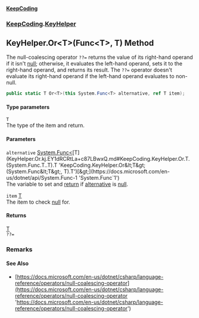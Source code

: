 #### [KeepCoding](index.md 'index')
### [KeepCoding](KeepCoding.md 'KeepCoding').[KeyHelper](KeyHelper.md 'KeepCoding.KeyHelper')
## KeyHelper.Or&lt;T&gt;(Func&lt;T&gt;, T) Method
The null-coalescing operator `??=` returns the value of its right-hand operand if it isn't [null](https://docs.microsoft.com/en-us/dotnet/csharp/language-reference/keywords/null 'https://docs.microsoft.com/en-us/dotnet/csharp/language-reference/keywords/null'); otherwise, it evaluates the left-hand operand, sets it to the right-hand operand, and returns its result. The `??=` operator doesn't evaluate its right-hand operand if the left-hand operand evaluates to non-null.  
```csharp
public static T Or<T>(this System.Func<T> alternative, ref T item);
```
#### Type parameters
<a name='KeepCoding.KeyHelper.Or.T.(System.Func.T..T).T'></a>
`T`  
The type of the item and return.
  
#### Parameters
<a name='KeepCoding.KeyHelper.Or.T.(System.Func.T..T).alternative'></a>
`alternative` [System.Func&lt;](https://docs.microsoft.com/en-us/dotnet/api/System.Func-1 'System.Func`1')[T](KeyHelper.Or.kj.EY1dRCRtLa+c87LBwxQ.md#KeepCoding.KeyHelper.Or.T.(System.Func.T..T).T 'KeepCoding.KeyHelper.Or&lt;T&gt;(System.Func&lt;T&gt;, T).T')[&gt;](https://docs.microsoft.com/en-us/dotnet/api/System.Func-1 'System.Func`1')  
The variable to set and [return](https://docs.microsoft.com/en-us/dotnet/csharp/language-reference/keywords/return 'https://docs.microsoft.com/en-us/dotnet/csharp/language-reference/keywords/return') if [alternative](KeyHelper.Or.kj.EY1dRCRtLa+c87LBwxQ.md#KeepCoding.KeyHelper.Or.T.(System.Func.T..T).alternative 'KeepCoding.KeyHelper.Or&lt;T&gt;(System.Func&lt;T&gt;, T).alternative') is [null](https://docs.microsoft.com/en-us/dotnet/csharp/language-reference/keywords/null 'https://docs.microsoft.com/en-us/dotnet/csharp/language-reference/keywords/null').
  
<a name='KeepCoding.KeyHelper.Or.T.(System.Func.T..T).item'></a>
`item` [T](KeyHelper.Or.kj.EY1dRCRtLa+c87LBwxQ.md#KeepCoding.KeyHelper.Or.T.(System.Func.T..T).T 'KeepCoding.KeyHelper.Or&lt;T&gt;(System.Func&lt;T&gt;, T).T')  
The item to check [null](https://docs.microsoft.com/en-us/dotnet/csharp/language-reference/keywords/null 'https://docs.microsoft.com/en-us/dotnet/csharp/language-reference/keywords/null') for.
  
#### Returns
[T](KeyHelper.Or.kj.EY1dRCRtLa+c87LBwxQ.md#KeepCoding.KeyHelper.Or.T.(System.Func.T..T).T 'KeepCoding.KeyHelper.Or&lt;T&gt;(System.Func&lt;T&gt;, T).T')  
` ??= `
### Remarks
#### See Also
- [https://docs.microsoft.com/en-us/dotnet/csharp/language-reference/operators/null-coalescing-operator](https://docs.microsoft.com/en-us/dotnet/csharp/language-reference/operators/null-coalescing-operator 'https://docs.microsoft.com/en-us/dotnet/csharp/language-reference/operators/null-coalescing-operator')
